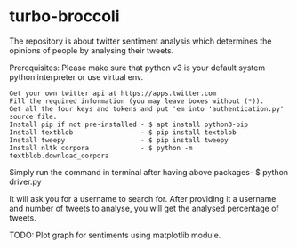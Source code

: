 # turbo-broccoli
The repository is about twitter sentiment analysis which determines the opinions of people 
by analysing their tweets.

Prerequisites:
    Please make sure that python v3 is your default system python interpreter or use virtual env.

    Get your own twitter api at https://apps.twitter.com
    Fill the required information (you may leave boxes without (*)).
    Get all the four keys and tokens and put 'em into 'authentication.py' source file.
    Install pip if not pre-installed - $ apt install python3-pip
    Install textblob                 - $ pip install textblob
    Install tweepy                   - $ pip install tweepy
    Install nltk corpora             - $ python -m textblob.download_corpora
    
Simply run the command in terminal after having above packages-
    $ python driver.py

It will ask you for a username to search for. After providing it a username and number of
tweets to analyse, you will get the analysed percentage of tweets.

TODO: Plot graph for sentiments using matplotlib module.